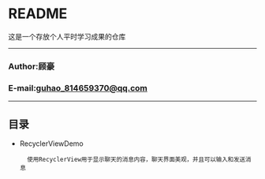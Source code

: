 README
===========================
这是一个存放个人平时学习成果的仓库
****
### Author:顾豪
### E-mail:guhao_814659370@qq.com
****
## 目录
* RecyclerViewDemo
        
        使用RecyclerView用于显示聊天的消息内容，聊天界面美观，并且可以输入和发送消息
